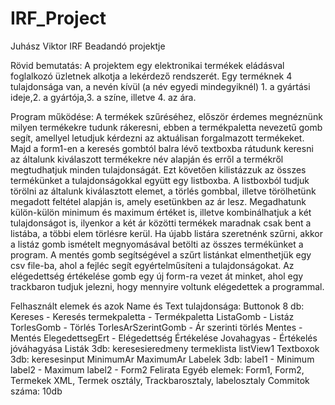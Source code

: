 # IRF_Project
Juhász Viktor IRF Beadandó projektje

Rövid bemutatás:
  A projektem egy elektronikai termékek eládásval foglalkozó üzletnek alkotja a lekérdező rendszerét.
Egy terméknek 4 tulajdonsága van, a nevén kívül (a név egyedi mindegyiknél) 1. a gyártási ideje,2. a gyártója,3. a színe, illetve 4. az ára.

Program működése:
  A termékek szűréséhez, először érdemes megnéznünk milyen termékekre tudunk rákeresni, ebben a termékpaletta nevezetű gomb segít, amellyel letudjuk kérdezni az aktuálisan forgalmazott termékeket.
Majd a form1-en a keresés gombtól balra lévő textboxba rátudunk keresni az általunk kiválaszott termékekre név alapján és erről a termékről megtudhatjuk minden tulajdonságát.
Ezt követően kilistázzuk az összes termékünket a tulajdonságokkal együtt egy listboxba.
A listboxból tudjuk törölni az általunk kiválasztott elemet, a törlés gombbal, illetve törölhetünk megadott feltétel alapján is, amely esetünkben az ár lesz.
Megadhatunk külön-külön minimum és maximum értéket is, illetve kombinálhatjuk a két tulajdonságot is, ilyenkor a két ár közötti termékek maradnak csak bent a listába, a többi elem törlésre kerül. Ha újabb listára szeretnénk szűrni, akkor a listáz gomb ismételt megnyomásával betölti az összes termékünket a program.
A mentés gomb segítségével a szűrt listánkat elmenthetjük egy csv file-ba, ahol a fejléc segít egyértelműsíteni a tulajdonságokat.
Az elégedettség értékelése gomb egy új form-ra vezet át minket, ahol egy trackbaron tudjuk jelezni, hogy mennyire voltunk elégedettek a programmal.

Felhasznált elemek és azok Name és Text tulajdonsága:
  Buttonok 8 db:
    Kereses       - Keresés
    termekpaletta - Termékpaletta
    ListaGomb     - Listáz
    TorlesGomb    - Törlés
    TorlesArSzerintGomb - Ár szerinti törlés
    Mentes        - Mentés
    ElegedettsegErt - Elégedettség Értékelése
    Jovahagyas    - Értékelés jóváhagyása
   Listák 3db:
    keresesieredmeny
    termeklista
    listView1
   Textboxok 3db:
    keresesinput
    MinimumAr
    MaximumAr
   Labelek 3db:
    label1       - Minimum
    label2       - Maximum
    label2       - Form2 Felirata
Egyéb elemek:
Form1, Form2, Termekek XML, Termek osztály, Trackbarosztaly, labelosztaly
Commitok száma: 10db
